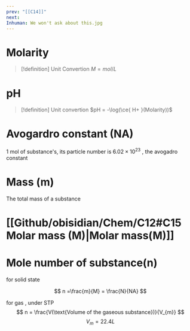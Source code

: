 ```yaml
---
prev: "[[C14]]"
next: 
Inhuman: We won't ask about this.jpg
---
```

# Molarity 
> [!definition] Unit Convertion
> $M = mol/L$


# pH 

> [!definition] Unit convertion
> $pH = -\log(\ce{ H+ }(Molarity))$

# Avogardro constant (NA)
1 mol of substance's, its particle number is $\displaystyle 6.02\times 10^{23}$ , the avogadro constant 


# Mass (m)
The total mass of a substance

# [[Github/obisidian/Chem/C12#C15 Molar mass (M)|Molar mass(M)]]


# Mole number of substance(n)

for solid state

$$
n =\frac{m}{M} = \frac{N}{NA}
$$

for gas , under STP
$$
n = \frac{V(\text{Volume of the gaseous substance})}{V_{m}}
$$
$$
V_{m} = 22.4L
$$

